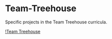 # Team-Treehouse
Specific projects in the Team Treehouse curricula.

[!Team Treehouse](https://hosting.photobucket.com/albums/v204/Angelfirenze/Team%20Treehouse/Treehouse-Logo-Outlines_zpse2fmsdyp.png)
